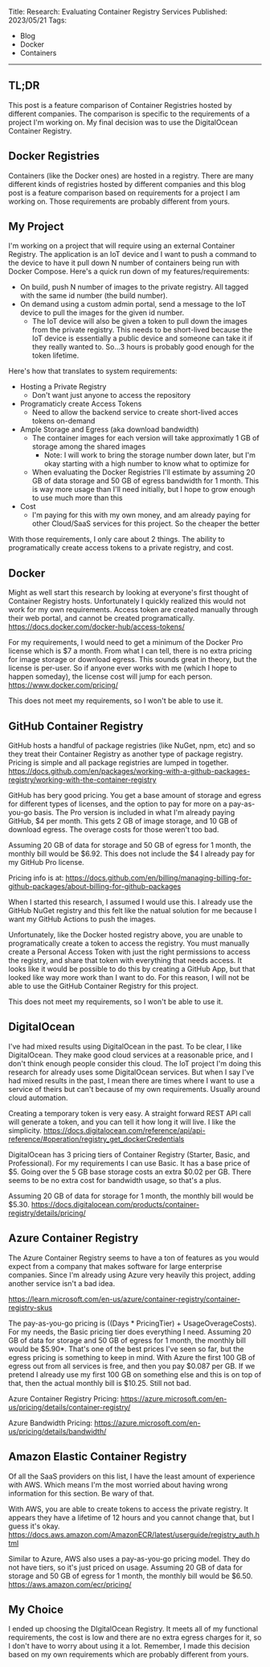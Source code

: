 Title: Research: Evaluating Container Registry Services
Published: 2023/05/21
Tags: 
- Blog
- Docker
- Containers
---

## TL;DR
This post is a feature comparison of Container Registries hosted by different companies. The comparison is specific to the requirements of a project I'm working on. My final decision was to use the DigitalOcean Container Registry.

## Docker Registries

Containers (like the Docker ones) are hosted in a registry. There are many different kinds of registries hosted by different companies and this blog post is a feature comparison based on requirements for a project I am working on. Those requirements are probably different from yours.

## My Project

I'm working on a project that will require using an external Container Registry. The application is an IoT device and I want to push a command to the device to have it pull down N number of containers being run with Docker Compose. Here's a quick run down of my features/requirements:

- On build, push N number of images to the private registry. All tagged with the same id number (the build number).
- On demand using a custom admin portal, send a message to the IoT device to pull the images for the given id number.
  - The IoT device will also be given a token to pull down the images from the private registry. This needs to be short-lived because the IoT device is essentially a public device and someone can take it if they really wanted to. So...3 hours is probably good enough for the token lifetime.

Here's how that translates to system requirements:

- Hosting a Private Registry
  - Don't want just anyone to access the repository
- Programaticly create Access Tokens
  - Need to allow the backend service to create short-lived acces tokens on-demand
- Ample Storage and Egress (aka download bandwidth)
  - The container images for each version will take approximatly 1 GB of storage among the shared images
    - Note: I will work to bring the storage number down later, but I'm okay starting with a high number to know what to optimize for
  - When evaluating the Docker Registries I'll estimate by assuming 20 GB of data storage and 50 GB of egress bandwidth for 1 month. This is way more usage than I'll need initially, but I hope to grow enough to use much more than this
- Cost
  - I'm paying for this with my own money, and am already paying for other Cloud/SaaS services for this project. So the cheaper the better

With those requirements, I only care about 2 things. The ability to programatically create access tokens to a private registry, and cost.

## Docker

Might as well start this research by looking at everyone's first thought of Container Registry hosts. Unfortunately I quickly realized this would not work for my own requirements. Access token are created manually through their web portal, and cannot be created programatically. https://docs.docker.com/docker-hub/access-tokens/

For my requirements, I would need to get a minimum of the Docker Pro license which is $7 a month. From what I can tell, there is no extra pricing for image storage or download egress. This sounds great in theory, but the license is per-user. So if anyone ever works with me (which I hope to happen someday), the license cost will jump for each person. https://www.docker.com/pricing/

This does not meet my requirements, so I won't be able to use it.

## GitHub Container Registry

GitHub hosts a handful of package registries (like NuGet, npm, etc) and so they treat their Container Registry as another type of package registry. Pricing is simple and all package registries are lumped in together.
https://docs.github.com/en/packages/working-with-a-github-packages-registry/working-with-the-container-registry

GitHub has bery good pricing. You get a base amount of storage and egress for different types of licenses, and the option to pay for more on a pay-as-you-go basis. The Pro version is included in what I'm already paying GitHub, $4 per month. This gets 2 GB of image storage, and 10 GB of download egress. The overage costs for those weren't too bad.

Assuming 20 GB of data for storage and 50 GB of egress for 1 month, the monthly bill would be $6.92. This does not include the $4 I already pay for my GitHub Pro license.

Pricing info is at: https://docs.github.com/en/billing/managing-billing-for-github-packages/about-billing-for-github-packages 

When I started this research, I assumed I would use this. I already use the GitHub NuGet registry and this felt like the natual solution for me because I want my GitHub Actions to push the images. 

Unfortunately, like the Docker hosted registry above, you are unable to programatically create a token to access the registry. You must manually create a Personal Access Token with just the right permissions to access the registry, and share that token with everything that needs access. It looks like it would be possible to do this by creating a GitHub App, but that looked like way more work than I want to do. For this reason, I will not be able to use the GitHub Container Registry for this project.

This does not meet my requirements, so I won't be able to use it.

## DigitalOcean

I've had mixed results using DigitalOcean in the past. To be clear, I like DigitalOcean. They make good cloud services at a reasonable price, and I don't think enough people consider this cloud. The IoT project I'm doing this research for already uses some DigitalOcean services. But when I say I've had mixed results in the past, I mean there are times where I want to use a service of theirs but can't because of my own requirements. Usually around cloud automation.

Creating a temporary token is very easy. A straight forward REST API call will generate a token, and you can tell it how long it will live. I like the simplicity. https://docs.digitalocean.com/reference/api/api-reference/#operation/registry_get_dockerCredentials

DigitalOcean has 3 pricing tiers of Container Registry (Starter, Basic, and Professional). For my requirements I can use Basic. It has a base price of $5. Going over the 5 GB base storage costs an extra $0.02 per GB. There seems to be no extra cost for bandwidth usage, so that's a plus.

Assuming 20 GB of data for storage for 1 month, the monthly bill would be $5.30. https://docs.digitalocean.com/products/container-registry/details/pricing/

## Azure Container Registry

The Azure Container Registry seems to have a ton of features as you would expect from a company that makes software for large enterprise companies. Since I'm already using Azure very heavily this project, adding another service isn't a bad idea.

https://learn.microsoft.com/en-us/azure/container-registry/container-registry-skus

The pay-as-you-go pricing is ((Days * PricingTier) + UsageOverageCosts). For my needs, the Basic pricing tier does everything I need. Assuming 20 GB of data for storage and 50 GB of egress for 1 month, the monthly bill would be $5.90*. That's one of the best prices I've seen so far, but the egress pricing is something to keep in mind. With Azure the first 100 GB of egress out from all services is free, and then you pay $0.087 per GB. If we pretend I already use my first 100 GB on something else and this is on top of that, then the actual monthly bill is $10.25. Still not bad.

Azure Container Registry Pricing: https://azure.microsoft.com/en-us/pricing/details/container-registry/

Azure Bandwidth Pricing: https://azure.microsoft.com/en-us/pricing/details/bandwidth/

## Amazon Elastic Container Registry

Of all the SaaS providers on this list, I have the least amount of experience with AWS. Which means I'm the most worried about having wrong information for this section. Be wary of that.

With AWS, you are able to create tokens to access the private registry. It appears they have a lifetime of 12 hours and you cannot change that, but I guess it's okay. https://docs.aws.amazon.com/AmazonECR/latest/userguide/registry_auth.html

Similar to Azure, AWS also uses a pay-as-you-go pricing model. They do not have tiers, so it's just priced on usage. Assuming 20 GB of data for storage and 50 GB of egress for 1 month, the monthly bill would be $6.50. https://aws.amazon.com/ecr/pricing/


## My Choice

I ended up choosing the DIgitalOcean Registry. It meets all of my functional requirements, the cost is low and there are no extra egress charges for it, so I don't have to worry about using it a lot. Remember, I made this decision based on my own requirements which are probably different from yours.

